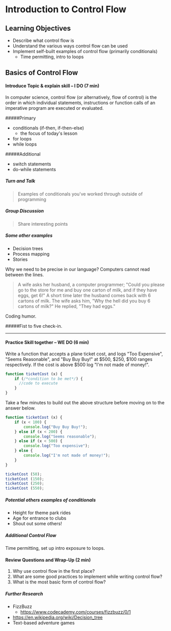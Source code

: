# Introduction to Control Flow

## Learning Objectives
- Describe what control flow is
- Understand the various ways control flow can be used
- Implement self-built examples of control flow (primarily conditionals)
  - Time permitting, intro to loops

## Basics of Control Flow
#### Introduce Topic & explain skill – I DO (7 min)
<!-- draw on whiteboard, use visual aids/discussion -->
In computer science, control flow (or alternatively, flow of control) is the order in which individual statements, instructions or function calls of an imperative program are executed or evaluated.

#####Primary
- conditionals (if-then, if-then-else)
  - the focus of today's lesson
- for loops
- while loops

#####Additional
- switch statements
- do-while statements

##### Turn and Talk
  > Examples of conditionals you've worked through outside of programming

##### Group Discussion
  > Share interesting points

##### Some other examples
- Decision trees
- Process mapping
- Stories

Why we need to be precise in our language? Computers cannot read between the lines.

  >A wife asks her husband, a computer programmer;
  "Could you please go to the store for me and buy one carton of milk, and if they have eggs, get 6!"
  A short time later the husband comes back with 6 cartons of milk.
  The wife asks him, "Why the hell did you buy 6 cartons of milk?"
  He replied, "They had eggs."

Coding humor.

#####Fist to five check-in.

***

#### Practice Skill together – WE DO (6 min)
Write a function that accepts a plane ticket cost, and logs "Too Expensive", "Seems Reasonable", and "Buy Buy Buy!" at $500, $250, $100 ranges respectively.
If the cost is above $500 log "I'm not made of money!".

```javascript
function ticketCost (x) {
    if (/*condition to be met*/) {
      //code to execute
    }
}

```

Take a few minutes to build out the above structure before moving on to the answer below.

```javascript
function ticketCost (x) {
    if (x < 100) {
        console.log("Buy Buy Buy!");
    } else if (x < 200) {
        console.log("Seems reasonable");
    } else if (x < 500) {
        console.log("Too expensive");
    } else {
        console.log("I'm not made of money!");
    }
}

ticketCost (50);
ticketCost (150);
ticketCost (250);
ticketCost (550);
```

##### Potential others examples of conditionals
- Height for theme park rides
- Age for entrance to clubs
- Shout out some others!

##### Additional Control Flow
Time permitting, set up intro exposure to loops.

#### Review Questions and Wrap-Up (2 min)
1. Why use control flow in the first place?
2. What are some good practices to implement while writing control flow?
3. What is the most basic form of control flow?

##### Further Research
- FizzBuzz
  - https://www.codecademy.com/courses/fizzbuzz/0/1
- https://en.wikipedia.org/wiki/Decision_tree
- Text-based adventure games
